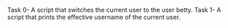 Task 0- A script that switches the current user to the user betty.
Task 1- A script that prints the effective username of the current user.
